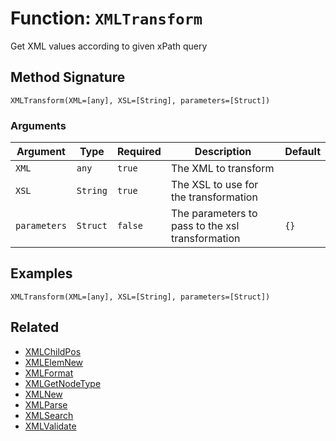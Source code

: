 [comment]: # (Note: This documentation is generated dynamically in the build process.  To modify the contents, change the javadoc on the _invoke method of the BIF class)

# Function: `XMLTransform`

Get XML values according to given xPath query

## Method Signature
```
XMLTransform(XML=[any], XSL=[String], parameters=[Struct])
```
### Arguments

| Argument | Type | Required | Description | Default |
|----------|------|----------|-------------|---------|
| `XML` | `any` | `true` | The XML to transform |  |
| `XSL` | `String` | `true` | The XSL to use for the transformation |  |
| `parameters` | `Struct` | `false` | The parameters to pass to the xsl transformation | `{}` |

## Examples

```
XMLTransform(XML=[any], XSL=[String], parameters=[Struct])
```

## Related
  * [XMLChildPos](XMLChildPos.md)
  * [XMLElemNew](XMLElemNew.md)
  * [XMLFormat](XMLFormat.md)
  * [XMLGetNodeType](XMLGetNodeType.md)
  * [XMLNew](XMLNew.md)
  * [XMLParse](XMLParse.md)
  * [XMLSearch](XMLSearch.md)
  * [XMLValidate](XMLValidate.md)
